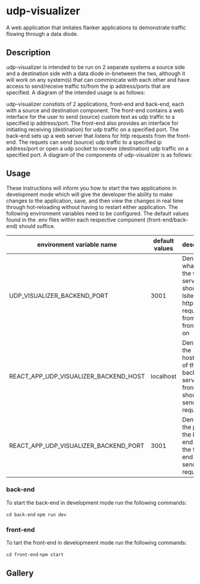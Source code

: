 # udp-visualizer
A web application that imitates flanker applications to demonstrate traffic flowing through a data diode.

## Description
udp-visualizer is intended to be run on 2 separate systems a source side and a destination side with a data diode in-bnetween the two, although it will work on any system(s) that can comminicate with each other and have access to send/receive traffic to/from the ip address/ports that are specified. A diagram of the intended usage is as follows:



udp-visualizer constists of 2 applications, front-end and back-end, each with a source and destination component. The front-end contains a web interface for the user to send (source) custom text as udp traffic to a specified ip address/port. The front-end also provides an interface for initiating receiving (destination) for udp traffic on a specified port. The back-end sets up a web server that listens for http requests from the front-end. The requets can send (source) udp traffic to a specified ip address/port or open a udp socket to receive (destination) udp traffic on a specified port. A diagram of the components of udp-visualizer is as follows:



## Usage
These instructions will inform you how to start the two applications in development mode which will give the developer the ability to make changes to the application, save, and then view the changes in real time through hot-reloading without having to restart either application.
The following environment variables need to be configured. The default values found in the .env files within each respective component (front-end/back-end) should suffice.

| environment variable name  | default values | description |
| ------------- | ------------- | ------------- |
| UDP_VISUALIZER_BACKEND_PORT  | 3001  | Denotes what port the web server should lsiten to http requests from the front-end on |
| REACT_APP_UDP_VISUALIZER_BACKEND_HOST  | localhost  | Denotes the hostname of the back-end server the front-end should send http requests to |
| REACT_APP_UDP_VISUALIZER_BACKEND_PORT | 3001 | Denotes the port of the back-end server the front-end should send http requests to |

### back-end
To start the back-end in development mode run the following commands:

`cd back-end`
`npm run dev`

### front-end
To tart the front-end in developmeent mode run the following commands:

`cd front-end`
`npm start`

## Gallery


